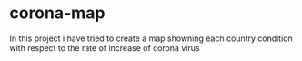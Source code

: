 # corona-map
In this project i have tried to create a map showning each country condition with respect to the rate of increase of corona virus
